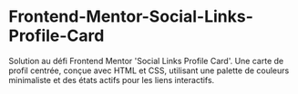 # Frontend-Mentor-Social-Links-Profile-Card
Solution au défi Frontend Mentor 'Social Links Profile Card'. Une carte de profil centrée, conçue avec HTML et CSS, utilisant une palette de couleurs minimaliste et des états actifs pour les liens interactifs.
